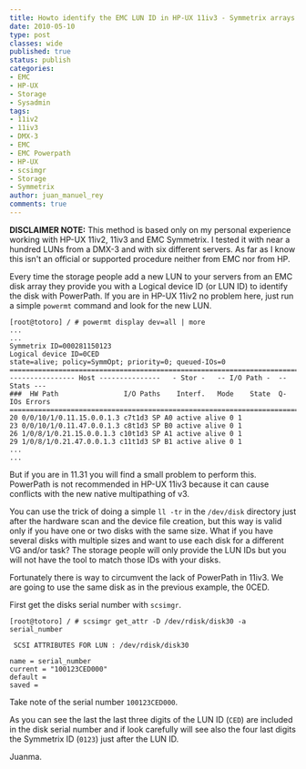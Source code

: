 ```yaml
---
title: Howto identify the EMC LUN ID in HP-UX 11iv3 - Symmetrix arrays
date: 2010-05-10
type: post
classes: wide
published: true
status: publish
categories:
- EMC
- HP-UX
- Storage
- Sysadmin
tags:
- 11iv2
- 11iv3
- DMX-3
- EMC
- EMC Powerpath
- HP-UX
- scsimgr
- Storage
- Symmetrix
author: juan_manuel_rey
comments: true
---
```


**DISCLAIMER NOTE:** This method is based only on my personal experience working with HP-UX 11iv2, 11iv3 and EMC Symmetrix. I tested it with near a hundred LUNs from a DMX-3 and with six different servers. As far as I know this isn't an official or supported procedure neither from EMC nor from HP.

Every time the storage people add a new LUN to your servers from an EMC disk array they provide you with a Logical device ID (or LUN ID) to identify the disk with PowerPath. If you are in HP-UX 11iv2 no problem here, just run a simple `powermt` command and look for the new LUN.

```
[root@totoro] / # powermt display dev=all | more
...
...
Symmetrix ID=000281150123
Logical device ID=0CED
state=alive; policy=SymmOpt; priority=0; queued-IOs=0
==============================================================================
---------------- Host ---------------   - Stor -   -- I/O Path -  -- Stats ---
###  HW Path                I/O Paths    Interf.   Mode    State  Q-IOs Errors
==============================================================================
20 0/0/10/1/0.11.15.0.0.1.3 c7t1d3 SP A0 active alive 0 1
23 0/0/10/1/0.11.47.0.0.1.3 c8t1d3 SP B0 active alive 0 1
26 1/0/8/1/0.21.15.0.0.1.3 c10t1d3 SP A1 active alive 0 1
29 1/0/8/1/0.21.47.0.0.1.3 c11t1d3 SP B1 active alive 0 1
...
...
```

But if you are in 11.31 you will find a small problem to perform this. PowerPath is not recommended in HP-UX 11iv3 because it can cause conflicts with the new native multipathing of v3.

You can use the trick of doing a simple `ll -tr` in the `/dev/disk` directory just after the hardware scan and the device file creation, but this way is valid only if you have one or two disks with the same size. What if you have several disks with multiple sizes and want to use each disk for a different VG and/or task? The storage people will only provide the LUN IDs but you will not have the tool to match those IDs with your disks.

Fortunately there is way to circumvent the lack of PowerPath in 11iv3. We are going to use the same disk as in the previous example, the 0CED.

First get the disks serial number with `scsimgr`.

```
[root@totoro] / # scsimgr get_attr -D /dev/rdisk/disk30 -a serial_number

 SCSI ATTRIBUTES FOR LUN : /dev/rdisk/disk30

name = serial_number
current = "100123CED000"
default =
saved =
```

Take note of the serial number `100123CED000`.

As you can see the last the last three digits of the LUN ID (`CED`) are included in the disk serial number and if look carefully will see also the four last digits the Symmetrix ID (`0123`) just after the LUN ID.

Juanma.
